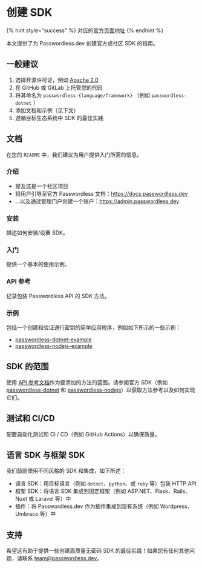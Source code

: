 # 创建 SDK

{% hint style="success" %}
对应的[官方页面地址](https://docs.passwordless.dev/guide/backend/create-a-sdk.html)
{% endhint %}

本文提供了为 Passwordless.dev 创建官方或社区 SDK 的指南。

## 一般建议 <a href="#general-recommendations" id="general-recommendations"></a>

1. 选择开源许可证，例如 [Apache 2.0](https://choosealicense.com/licenses/apache-2.0/)
2. 在 GitHub 或 GitLab 上托管您的代码
3. 将其命名为 `passwordless-{language/framework}` （例如 `passwordless-dotnet` ）
4. 添加文档和示例（见下文）
5. 遵循目标生态系统中 SDK 的最佳实践

## 文档 <a href="#documentation" id="documentation"></a>

在您的 `README` 中，我们建议为用户提供入门所需的信息。

### 介绍 <a href="#introduction" id="introduction"></a>

* 提及这是一个社区项目
* 将用户引导至官方 Passwordless 文档：https://docs.passwordless.dev
* ...以及通过管理门户创建一个账户：https://admin.passwordless.dev

### 安装 <a href="#installation" id="installation"></a>

描述如何安装/设置 SDK。

### 入门 <a href="#getting-started" id="getting-started"></a>

提供一个基本的使用示例。

### API 参考 <a href="#api-reference" id="api-reference"></a>

记录包装 Passwordless API 的 SDK 方法。

### 示例 <a href="#examples" id="examples"></a>

包括一个创建和验证通行密钥的简单应用程序，例如如下所示的一些示例：

* [passwordless-dotnet-example](https://github.com/bitwarden/passwordless-dotnet/tree/main/examples)
* [passwordless-nodejs-example](https://github.com/bitwarden/passwordless-nodejs/tree/main/examples)

## SDK 的范围 <a href="#scope-of-the-sdk" id="scope-of-the-sdk"></a>

使用 [API 参考文档](../api.md)作为要添加的方法的蓝图。请参阅官方 SDK（例如 [passwordless-dotnet](https://github.com/bitwarden/passwordless-dotnet) 和 [passwordless-nodejs](https://github.com/bitwarden/passwordless-nodejs)）以获取方法参考以及如何实现它们。

## 测试和 CI/CD <a href="#testing-and-ci-cd" id="testing-and-ci-cd"></a>

配置自动化测试和 CI / CD（例如 GitHub Actions）以确保质量。

## 语言 SDK 与框架 SDK <a href="#language-sdk-vs-framework-sdk" id="language-sdk-vs-framework-sdk"></a>

我们鼓励使用不同风格的 SDK 和集成，如下所述：

* 语言 SDK：用目标语言（例如 `dotnet`、`python`、或  `ruby` 等）包装 HTTP API
* 框架 SDK：将语言 SDK 集成到固定框架（例如 ASP.NET、Flask、Rails、Nuxt 或 Laravel 等）中
* 插件：将 Passwordless.dev 作为插件集成到现有系统（例如 Wordpress、Umbraco 等）中

## 支持 <a href="#support" id="support"></a>

希望这有助于提供一些创建高质量无密码 SDK 的最佳实践！如果您有任何其他问题，请联系 team@passwordless.dev。

